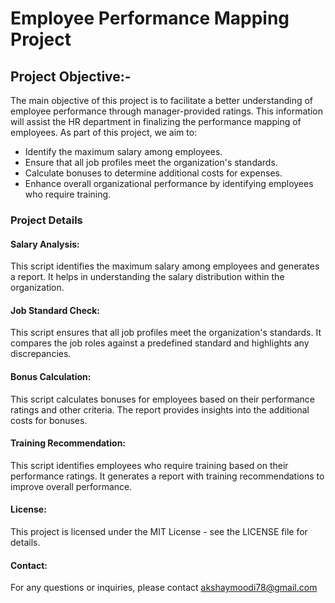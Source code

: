 
# Employee Performance Mapping Project

## Project Objective:-
The main objective of this project is to facilitate a better understanding of employee performance through manager-provided ratings. This information will assist the HR department in finalizing the performance mapping of employees. As part of this project, we aim to:

* Identify the maximum salary among employees.
* Ensure that all job profiles meet the organization's standards.
* Calculate bonuses to determine additional costs for expenses.
* Enhance overall organizational performance by identifying employees who require training.

### Project Details

#### Salary Analysis:
This script identifies the maximum salary among employees and generates a report. It helps in understanding the salary distribution within the organization.

#### Job Standard Check:
This script ensures that all job profiles meet the organization's standards. It compares the job roles against a predefined standard and highlights any discrepancies.

#### Bonus Calculation:
This script calculates bonuses for employees based on their performance ratings and other criteria. The report provides insights into the additional costs for bonuses.

#### Training Recommendation:
This script identifies employees who require training based on their performance ratings. It generates a report with training recommendations to improve overall performance.

#### License:
This project is licensed under the MIT License - see the LICENSE file for details.

#### Contact:
For any questions or inquiries, please contact akshaymoodi78@gmail.com


